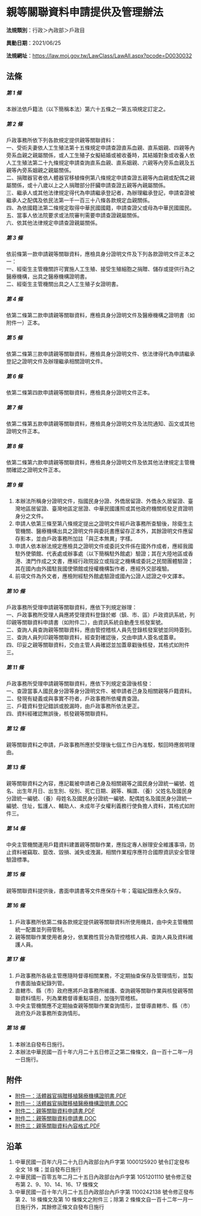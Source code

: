 # 親等關聯資料申請提供及管理辦法


**法規類別**：行政＞內政部＞戶政目

**異動日期**：2021/06/25  

**法規網址**：https://law.moj.gov.tw/LawClass/LawAll.aspx?pcode=D0030032



## 法條
##### 第 1 條
本辦法依戶籍法（以下簡稱本法）第六十五條之一第五項規定訂定之。

##### 第 2 條
戶政事務所依下列各款規定提供親等關聯資料：  
一、受術夫妻依人工生殖法第十五條規定申請查證直系血親、直系姻親、四親等內旁系血親之親屬關係，或人工生殖子女擬結婚或被收養時，其結婚對象或收養人依人工生殖法第二十九條規定申請查詢直系血親、直系姻親、六親等內旁系血親及五親等內旁系姻親之親屬關係。  
二、捐贈器官者依人體器官移植條例第八條規定申請查證五親等內血親或配偶之親屬關係，或十八歲以上之人捐贈部分肝臟申請查證五親等內親屬關係。  
三、繼承人或其他法律規定得代為申請繼承登記者，為辦理繼承登記，申請查證被繼承人之配偶及依民法第一千一百三十八條各款規定血親關係。  
四、為依國籍法第二條規定取得中華民國國籍，申請查證父或母為中華民國國民。  
五、當事人依法院要求或法院審判需要申請查證親屬關係。  
六、依其他法律規定申請查證親屬關係。

##### 第 3 條
依前條第一款申請親等關聯資料，應檢具身分證明文件及下列各款證明文件正本之一：  
一、經衛生主管機關許可實施人工生殖、接受生殖細胞之捐贈、儲存或提供行為之醫療機構，出具之醫療機構證明書。  
二、經衛生主管機關出具之人工生殖子女證明書。

##### 第 4 條
依第二條第二款申請親等關聯資料，應檢具身分證明文件及醫療機構之證明書（如附件一）正本。

##### 第 5 條
依第二條第三款申請親等關聯資料，應檢具身分證明文件、依法律得代為申請繼承登記之證明文件及辦理繼承相關證明文件。

##### 第 6 條
依第二條第四款申請親等關聯資料，應檢具身分證明文件正本。

##### 第 7 條
依第二條第五款申請親等關聯資料，應檢具身分證明文件及法院通知、函文或其他證明文件正本。

##### 第 8 條
依第二條第六款申請親等關聯資料，應檢具身分證明文件及依其他法律規定主管機關確認之證明文件正本。

##### 第 9 條
1. 本辦法所稱身分證明文件，指國民身分證、外僑居留證、外僑永久居留證、臺灣地區居留證、臺灣地區定居證、中華民國護照或其他政府機關核發足資證明身分之文件。
1. 申請人依第三條至第八條規定提出之證明文件經戶政事務所查驗後，除衛生主管機關、醫療機構出具之證明文件與委託書應留存正本外，其餘證明文件應留存影本，並由戶政事務所加註「與正本無異」字樣。
1. 申請人依本辦法規定應檢具之證明文件或委託文件係在國外作成者，應經我國駐外使領館、代表處或辦事處（以下簡稱駐外館處）驗證；其在大陸地區或香港、澳門作成之文書，應經行政院設立或指定之機構或委託之民間團體驗證；其在國內由外國駐我國使領館或授權機構製作者，應經外交部複驗。
1. 前項文件為外文者，應檢附經駐外館處驗證或國內公證人認證之中文譯本。

##### 第 10 條
戶政事務所受理申請親等關聯資料，應依下列規定辦理：  
一、戶政事務所受理人員應將受理資料登錄於鄉（鎮、市、區）戶政資訊系統，列印親等關聯資料申請書（如附件二），由資訊系統自動產生核發案號。  
二、查詢人員查詢親等關聯資料，應由管控稽核人員先登錄核發案號並同時簽到。  
三、查詢人員列印親等關聯資料，經查對確認後，交由申請人簽名或蓋章。  
四、印妥之親等關聯資料，交由主管人員確認並加蓋章戳後核發，其格式如附件三。

##### 第 11 條
戶政事務所受理申請親等關聯資料，應依下列規定查證後核發：  
一、查證當事人國民身分證等身分證明文件、被申請者己身及相關親等戶籍資料。  
二、發現有疑義或與事實不符者，戶政事務所依權責查證。  
三、戶籍資料登記錯誤或脫漏時，由戶政事務所依法更正。  
四、資料經確認無誤後，核發親等關聯資料。

##### 第 12 條
親等關聯資料之申請，戶政事務所應於受理後七個工作日內准駁，駁回時應敘明理由。

##### 第 13 條
親等關聯資料之內容，應記載被申請者己身及相關親等之國民身分證統一編號、姓名、出生年月日、出生別、役別、死亡日期、親等、稱謂、（養）父姓名及國民身分證統一編號、（養）母姓名及國民身分證統一編號、配偶姓名及國民身分證統一編號、住址，監護人、輔助人、未成年子女權利義務行使負擔人資料，其格式如附件三。

##### 第 14 條
中央主管機關運用戶籍資料建置親等關聯作業，應指定專人辦理安全維護事項，防止資料被竊取、竄改、毀損、滅失或洩漏，相關作業程序應符合國際資訊安全管理驗證標準。

##### 第 15 條
親等關聯資料提供後，書面申請書等文件應保存十年；電磁紀錄應永久保存。

##### 第 16 條
1. 戶政事務所依第二條各款規定提供親等關聯資料所使用機具，由中央主管機關統一配置並列冊管制。
1. 親等關聯作業使用者身分，依業務性質分為管控稽核人員、查詢人員及資料維護人員。

##### 第 17 條
1. 戶政事務所各級主管應隨時督導相關業務，不定期抽查保存及管理情形，並製作書面抽查紀錄列管。
1. 直轄市、縣（市）政府應將戶政事務所維護、查詢親等關聯作業與核發親等關聯資料情形，列為業務督導重點項目，加強列管稽核。
1. 中央主管機關應不定期抽查親等關聯作業查詢情形，並督導直轄市、縣（市）政府及戶政事務所查詢情形。

##### 第 18 條
1. 本辦法自發布日施行。
1. 本辦法中華民國一百十年六月二十五日修正之第二條條文，自一百十二年一月一日施行。
## 附件
* [附件一：活體器官捐贈移植醫療機構證明書.PDF](https://law.moj.gov.tw/LawClass/LawGetFile.ashx?FileId=0000235167)
* [附件一：活體器官捐贈移植醫療機構證明書.DOC](https://law.moj.gov.tw/LawClass/LawGetFile.ashx?FileId=0000097858)
* [附件二：親等關聯資料申請書.PDF](https://law.moj.gov.tw/LawClass/LawGetFile.ashx?FileId=0000236469)
* [附件二：親等關聯資料申請書.DOC](https://law.moj.gov.tw/LawClass/LawGetFile.ashx?FileId=0000174775)
* [附件三：親等關聯資料內容格式.PDF](https://law.moj.gov.tw/LawClass/LawGetFile.ashx?FileId=0000294487)
## 沿革
1. 中華民國一百年六月二十九日內政部台內戶字第 1000125920 號令訂定發布全文 18 條；並自發布日施行
1. 中華民國一百零五年二月二十五日內政部台內戶字第 1051201110 號令修正發布第 2、9、10、14、16、17 條條文
1. 中華民國一百十年六月二十五日內政部台內戶字第 1100242138 號令修正發布第 2、18  條條文及第 10 條條文之附件三；除第 2  條條文自一百十二年一月一日施行外，其餘修正條文自發布日施行
